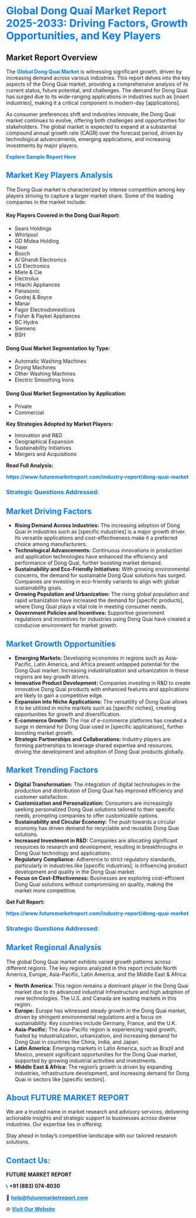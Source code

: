 <h1 style="color: #007BFF;">Global Dong Quai Market Report 2025-2033: Driving Factors, Growth Opportunities, and Key Players</h1>

<section id="overview">
<h2>Market Report Overview</h2>
<p>The <a href="https://www.futuremarketreport.com/industry-report/dong-quai-market" style="color: #007BFF; text-decoration: none;"><strong>Global Dong Quai Market</strong></a> is witnessing significant growth, driven by increasing demand across various industries. This report delves into the key aspects of the Dong Quai market, providing a comprehensive analysis of its current status, future potential, and challenges. The demand for Dong Quai has surged due to its wide-ranging applications in industries such as [insert industries], making it a critical component in modern-day [applications].</p>
<p>As consumer preferences shift and industries innovate, the Dong Quai market continues to evolve, offering both challenges and opportunities for stakeholders. The global market is expected to expand at a substantial compound annual growth rate (CAGR) over the forecast period, driven by technological advancements, emerging applications, and increasing investments by major players.</p>
</section>

<section id="overview">
<p><a href="https://www.futuremarketreport.com/request-sample/reportId=34466" style="color: #007BFF; text-decoration: none;"><strong>Explore Sample Report Here</strong></a></p>
</section>

<section id="key-players">
<h2 style="color: #007BFF;">Market Key Players Analysis</h2>
<p>The Dong Quai market is characterized by intense competition among key players striving to capture a larger market share. Some of the leading companies in the market include:</p>
<h4>Key Players Covered in the Dong Quai Report:</h4>
<ul><li>Sears Holdings</li><li>Whirlpool</li><li>GD Midea Holding</li><li>Haier</li><li>Bosch</li><li>Al Ghandi Electronics</li><li>LG Electronics</li><li>Miele &amp; Cie</li><li>Electrolux</li><li>Hitachi Appliances</li><li>Panasonic</li><li>Godrej &amp; Boyce</li><li>Manar</li><li>Fagor Electrodomesticos</li><li>Fisher &amp; Paykel Appliances</li><li>BC Hydro</li><li>Siemens</li><li>BSH</li></ul>
<h4>Dong Quai Market Segmentation by Type:</h4>
<ul><li>Automatic Washing Machines</li><li>Drying Machines</li><li>Other Washing Machines</li><li>Electric Smoothing Irons</li></ul>

<h4>Dong Quai Market Segmentation by Application:</h4>
<ul><li>Private</li><li>Commercial</li></ul>
<p><strong>Key Strategies Adopted by Market Players:</strong></p>
<ul>
<li>Innovation and R&D</li>
<li>Geographical Expansion</li>
<li>Sustainability Initiatives</li>
<li>Mergers and Acquisitions</li>
</ul>
</section>

<section>
<p><strong>Read Full Analysis: </strong></p><a href="https://www.futuremarketreport.com/industry-report/dong-quai-market" style="color: #007BFF; text-decoration: none;"><strong>https://www.futuremarketreport.com/industry-report/dong-quai-market</strong></a>
<h3 style="color: #007BFF;">Strategic Questions Addressed:</h3>
</section>

<section id="driving-factors">
<h2 style="color: #007BFF;">Market Driving Factors</h2>
<ul>
<li><strong>Rising Demand Across Industries:</strong> The increasing adoption of Dong Quai in industries such as [specific industries] is a major growth driver. Its versatile applications and cost-effectiveness make it a preferred choice among manufacturers.</li>
<li><strong>Technological Advancements:</strong> Continuous innovations in production and application technologies have enhanced the efficiency and performance of Dong Quai, further boosting market demand.</li>
<li><strong>Sustainability and Eco-Friendly Initiatives:</strong> With growing environmental concerns, the demand for sustainable Dong Quai solutions has surged. Companies are investing in eco-friendly variants to align with global sustainability goals.</li>
<li><strong>Growing Population and Urbanization:</strong> The rising global population and rapid urbanization have increased the demand for [specific products], where Dong Quai plays a vital role in meeting consumer needs.</li>
<li><strong>Government Policies and Incentives:</strong> Supportive government regulations and incentives for industries using Dong Quai have created a conducive environment for market growth.</li>
</ul>
</section>

<section id="growth-opportunities">
<h2 style="color: #007BFF;">Market Growth Opportunities</h2>
<ul>
<li><strong>Emerging Markets:</strong> Developing economies in regions such as Asia-Pacific, Latin America, and Africa present untapped potential for the Dong Quai market. Increasing industrialization and urbanization in these regions are key growth drivers.</li>
<li><strong>Innovative Product Development:</strong> Companies investing in R&D to create innovative Dong Quai products with enhanced features and applications are likely to gain a competitive edge.</li>
<li><strong>Expansion into Niche Applications:</strong> The versatility of Dong Quai allows it to be utilized in niche markets such as [specific niches], creating opportunities for growth and diversification.</li>
<li><strong>E-commerce Growth:</strong> The rise of e-commerce platforms has created a surge in demand for Dong Quai used in [specific applications], further boosting market growth.</li>
<li><strong>Strategic Partnerships and Collaborations:</strong> Industry players are forming partnerships to leverage shared expertise and resources, driving the development and adoption of Dong Quai products globally.</li>
</ul>
</section>

<section id="trending-factors">
<h2 style="color: #007BFF;">Market Trending Factors</h2>
<ul>
<li><strong>Digital Transformation:</strong> The integration of digital technologies in the production and distribution of Dong Quai has improved efficiency and customer satisfaction.</li>
<li><strong>Customization and Personalization:</strong> Consumers are increasingly seeking personalized Dong Quai solutions tailored to their specific needs, prompting companies to offer customizable options.</li>
<li><strong>Sustainability and Circular Economy:</strong> The push towards a circular economy has driven demand for recyclable and reusable Dong Quai solutions.</li>
<li><strong>Increased Investment in R&D:</strong> Companies are allocating significant resources to research and development, resulting in breakthroughs in Dong Quai technology and applications.</li>
<li><strong>Regulatory Compliance:</strong> Adherence to strict regulatory standards, particularly in industries like [specific industries], is influencing product development and quality in the Dong Quai market.</li>
<li><strong>Focus on Cost-Effectiveness:</strong> Businesses are exploring cost-efficient Dong Quai solutions without compromising on quality, making the market more competitive.</li>
</ul>
</section>

<section>
<p><strong>Get Full Report: </strong></p><a href="https://www.futuremarketreport.com/industry-report/dong-quai-market" style="color: #007BFF; text-decoration: none;"><strong>https://www.futuremarketreport.com/industry-report/dong-quai-market</strong></a>
<h3 style="color: #007BFF;">Strategic Questions Addressed:</h3>
</section>


<section id="regional-analysis">
<h2 style="color: #007BFF;">Market Regional Analysis</h2>
<p>The global Dong Quai market exhibits varied growth patterns across different regions. The key regions analyzed in this report include North America, Europe, Asia-Pacific, Latin America, and the Middle East & Africa:</p>
<ul>
<li><strong>North America:</strong> This region remains a dominant player in the Dong Quai market due to its advanced industrial infrastructure and high adoption of new technologies. The U.S. and Canada are leading markets in this region.</li>
<li><strong>Europe:</strong> Europe has witnessed steady growth in the Dong Quai market, driven by stringent environmental regulations and a focus on sustainability. Key countries include Germany, France, and the U.K.</li>
<li><strong>Asia-Pacific:</strong> The Asia-Pacific region is experiencing rapid growth, fueled by industrialization, urbanization, and increasing demand for Dong Quai in countries like China, India, and Japan.</li>
<li><strong>Latin America:</strong> Emerging markets in Latin America, such as Brazil and Mexico, present significant opportunities for the Dong Quai market, supported by growing industrial activities and investments.</li>
<li><strong>Middle East & Africa:</strong> The region’s growth is driven by expanding industries, infrastructure development, and increasing demand for Dong Quai in sectors like [specific sectors].</li>
</ul>
</section>

<footer>
<h2 style="color: #007BFF;">About FUTURE MARKET REPORT</h2>
<p>We are a trusted name in market research and advisory services, delivering actionable insights and strategic support to businesses across diverse industries. Our expertise lies in offering:</p>

<p>Stay ahead in today’s competitive landscape with our tailored research solutions.</p>

<h2 style="color: #007BFF;">Contact Us:</h2>
<p><strong>FUTURE MARKET REPORT</strong></p>
<p>📞 <strong>+91 (883) 074-8030</strong></p>
<p>📧 <strong><a href="mailto:help@futuremarketreport.com" style="color: #007BFF;">help@futuremarketreport.com</a></strong></p>
<p>🌐 <strong><a href="https://www.futuremarketreport.com/" style="color: #007BFF;">Visit Our Website</a></strong></p>
</footer>